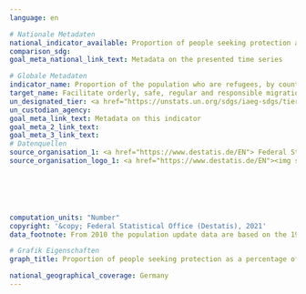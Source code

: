 ```yaml
---
language: en    

# Nationale Metadaten    
national_indicator_available: Proportion of people seeking protection as a percentage of the total population    
comparison_sdg:     
goal_meta_national_link_text: Metadata on the presented time series    

# Globale Metadaten    
indicator_name: Proportion of the population who are refugees, by country of origin    
target_name: Facilitate orderly, safe, regular and responsible migration and mobility of people, including through the implementation of planned and well-managed migration policies    
un_designated_tier: <a href="https://unstats.un.org/sdgs/iaeg-sdgs/tier-classification/" title="Click here for more information on the UN tier classification."  target="_blank">Tier I</a>    
un_custodian_agency:     
goal_meta_link_text: Metadata on this indicator    
goal_meta_2_link_text:     
goal_meta_3_link_text:         
# Datenquellen
source_organisation_1: <a href="https://www.destatis.de/EN"> Federal Statistical Office (Destatis) </a>
source_organisation_logo_1: <a href="https://www.destatis.de/EN"><img src="https://g205sdgs.github.io/sdg-indicators/public/OrgImgEn/destatis.png" alt="Logo destatis" style="height:60px; width:148px"/></a>





    
computation_units: "Number"    
copyright: '&copy; Federal Statistical Office (Destatis), 2021'    
data_footnote: From 2010 the population update data are based on the 1987 census and from 2011 on the 2011 census. Some of the people seeking protection who came to Germany in 2015 were only registered during 2016. For that reason, the numbers of people seeking protection as at 31 December 2015 are too low.    

# Grafik Eigenschaften    
graph_title: Proportion of people seeking protection as a percentage of the total population    

national_geographical_coverage: Germany    
---
```


<span></span>
